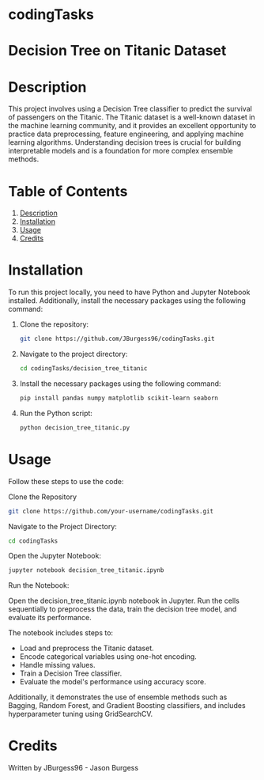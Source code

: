 # codingTasks
# Decision Tree on Titanic Dataset

# Description
This project involves using a Decision Tree classifier to predict the survival of passengers on the Titanic. The Titanic dataset is a well-known dataset in the machine learning community, and it provides an excellent opportunity to practice data preprocessing, feature engineering, and applying machine learning algorithms. Understanding decision trees is crucial for building interpretable models and is a foundation for more complex ensemble methods.

# Table of Contents
1. [Description](#description)
2. [Installation](#installation)
3. [Usage](#usage)
4. [Credits](#credits)

# Installation
To run this project locally, you need to have Python and Jupyter Notebook installed. Additionally, install the necessary packages using the following command:
1. Clone the repository:
    ```bash
    git clone https://github.com/JBurgess96/codingTasks.git
    ```

2. Navigate to the project directory:
    ```bash
    cd codingTasks/decision_tree_titanic
    ```
    
3. Install the necessary packages using the following command:
    ```bash
    pip install pandas numpy matplotlib scikit-learn seaborn
    ```
    
4. Run the Python script:
    ```bash
    python decision_tree_titanic.py
    ```


# Usage

Follow these steps to use the code:

Clone the Repository
```bash
git clone https://github.com/your-username/codingTasks.git
```

Navigate to the Project Directory:
```bash
cd codingTasks
```

Open the Jupyter Notebook:
```bash
jupyter notebook decision_tree_titanic.ipynb
```

Run the Notebook:

Open the decision_tree_titanic.ipynb notebook in Jupyter.
Run the cells sequentially to preprocess the data, train the decision tree model, and evaluate its performance.

The notebook includes steps to:
 - Load and preprocess the Titanic dataset.
 - Encode categorical variables using one-hot encoding.
 - Handle missing values.
 - Train a Decision Tree classifier.
 - Evaluate the model's performance using accuracy score.
   
Additionally, it demonstrates the use of ensemble methods such as Bagging, Random Forest, and Gradient Boosting classifiers, and includes hyperparameter tuning using GridSearchCV.


# Credits
Written by JBurgess96 - Jason Burgess
